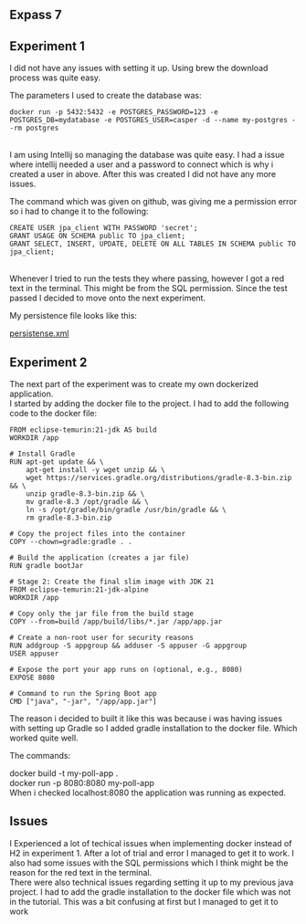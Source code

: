 ## Expass 7

## Experiment 1

I did not have any issues with setting it up. Using brew the download process was quite easy.

The parameters I used to create the database was:


```
docker run -p 5432:5432 -e POSTGRES_PASSWORD=123 -e POSTGRES_DB=mydatabase -e POSTGRES_USER=casper -d --name my-postgres --rm postgres
```
<br>
I am using Intellij so managing the database was quite easy. I had a issue where intellij needed a user and a password to connect which is why i created
a user in above. After this was created I did not have any more issues.

The command which was given on github, was giving me a permission error so i had to change it to the following:

```
CREATE USER jpa_client WITH PASSWORD 'secret';
GRANT USAGE ON SCHEMA public TO jpa_client;
GRANT SELECT, INSERT, UPDATE, DELETE ON ALL TABLES IN SCHEMA public TO jpa_client;
```
<br>
Whenever I tried to run the tests they where passing, however I got a red text in the terminal. This might be from the SQL permission.
Since the test passed I decided to move onto the next experiment.


My persistence file looks like this:

[persistense.xml](https://github.com/CBKarlsen/dat250-jpa-tutorial/blob/master/src/main/resources/META-INF/persistence.xml)

## Experiment 2

The next part of the experiment was to create my own dockerized application.
<br>
I started by adding the docker file to the project. I had to add the following code to the docker file:

```
FROM eclipse-temurin:21-jdk AS build
WORKDIR /app

# Install Gradle
RUN apt-get update && \
    apt-get install -y wget unzip && \
    wget https://services.gradle.org/distributions/gradle-8.3-bin.zip && \
    unzip gradle-8.3-bin.zip && \
    mv gradle-8.3 /opt/gradle && \
    ln -s /opt/gradle/bin/gradle /usr/bin/gradle && \
    rm gradle-8.3-bin.zip

# Copy the project files into the container
COPY --chown=gradle:gradle . .

# Build the application (creates a jar file)
RUN gradle bootJar

# Stage 2: Create the final slim image with JDK 21
FROM eclipse-temurin:21-jdk-alpine
WORKDIR /app

# Copy only the jar file from the build stage
COPY --from=build /app/build/libs/*.jar /app/app.jar

# Create a non-root user for security reasons
RUN addgroup -S appgroup && adduser -S appuser -G appgroup
USER appuser

# Expose the port your app runs on (optional, e.g., 8080)
EXPOSE 8080

# Command to run the Spring Boot app
CMD ["java", "-jar", "/app/app.jar"]
```
The reason i decided to built it like this was because i was having issues with setting up Gradle so I added gradle installation to the docker file.
Which worked quite well. 

The commands:

docker build -t my-poll-app .
<br>
docker run -p 8080:8080 my-poll-app
<br> 
When i checked localhost:8080 the application was running as expected.


## Issues

I Experienced a lot of techical issues when implementing docker instead of H2 in experiment 1. After a lot of trial and error I managed to get it to work. I also had some issues with the SQL permissions which I think might be the reason for the red text in the terminal.
<br>
There were also technical issues regarding setting it up to my previous java project. I had to add the gradle installation to the docker file which was not in the tutorial. This was a bit confusing at first but I managed to get it to work



